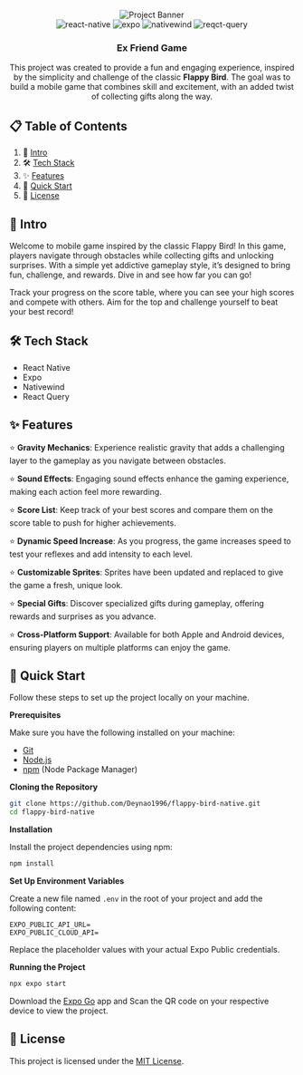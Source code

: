 <div align="center">
  <br />
      <img src="https://res.cloudinary.com/dkl9cqqui/image/upload/v1728618895/exfriend_ujx9rj.png" alt="Project Banner">
  <br />

  <div>
    <img src="https://img.shields.io/badge/React_Native-20232A?style=for-the-badge&logo=react&logoColor=61DAFB" alt="react-native" />
    <img src="https://img.shields.io/badge/Expo-1B1F23?style=for-the-badge&logo=expo&logoColor=white" alt="expo" />
    <img src="https://img.shields.io/badge/Nativewind_CSS-38B2AC?style=for-the-badge&logo=tailwind-css&logoColor=white" alt="nativewind" />
    <img src="https://img.shields.io/badge/React_Query-FF4154?style=for-the-badge&logo=ReactQuery&logoColor=white" alt="reqct-query" />
  </div>

  <h3 align="center">Ex Friend Game</h3>

   <div align="center">
     This project was created to provide a fun and engaging experience, inspired by the simplicity and challenge of the classic <b>Flappy Bird</b>. The goal was to build a mobile game that combines skill and excitement, with an added twist of collecting gifts along the way. 
    </div>
</div>

## 📋 <a name="table">Table of Contents</a>

1. 📘 [Intro](#introduction)
2. 🛠️ [Tech Stack](#tech-stack)
3. ✨ [Features](#features)
4. 🚀 [Quick Start](#quick-start)
5. 📄 [License](#license)

## <a name="introduction">📘 Intro</a>

Welcome to mobile game inspired by the classic Flappy Bird! In this game, players navigate through obstacles while collecting gifts and unlocking surprises. With a simple yet addictive gameplay style, it’s designed to bring fun, challenge, and rewards. Dive in and see how far you can go!

Track your progress on the score table, where you can see your high scores and compete with others. Aim for the top and challenge yourself to beat your best record!

## <a name="tech-stack">🛠️ Tech Stack</a>

- React Native
- Expo
- Nativewind
- React Query

## <a name="features">✨ Features</a>

⭐ **Gravity Mechanics**: Experience realistic gravity that adds a challenging layer to the gameplay as you navigate between obstacles.

⭐ **Sound Effects**: Engaging sound effects enhance the gaming experience, making each action feel more rewarding.

⭐ **Score List**: Keep track of your best scores and compare them on the score table to push for higher achievements.

⭐ **Dynamic Speed Increase**: As you progress, the game increases speed to test your reflexes and add intensity to each level.

⭐ **Customizable Sprites**: Sprites have been updated and replaced to give the game a fresh, unique look.

⭐ **Special Gifts**: Discover specialized gifts during gameplay, offering rewards and surprises as you advance.

⭐ **Cross-Platform Support**: Available for both Apple and Android devices, ensuring players on multiple platforms can enjoy the game.

## <a name="quick-start">🚀 Quick Start</a>

Follow these steps to set up the project locally on your machine.

**Prerequisites**

Make sure you have the following installed on your machine:

- [Git](https://git-scm.com/)
- [Node.js](https://nodejs.org/en)
- [npm](https://www.npmjs.com/) (Node Package Manager)

**Cloning the Repository**

```bash
git clone https://github.com/Deynao1996/flappy-bird-native.git
cd flappy-bird-native
```

**Installation**

Install the project dependencies using npm:

```bash
npm install
```

**Set Up Environment Variables**

Create a new file named `.env` in the root of your project and add the following content:

```env
EXPO_PUBLIC_API_URL=
EXPO_PUBLIC_CLOUD_API=
```

Replace the placeholder values with your actual Expo Public credentials.

**Running the Project**

```bash
npx expo start
```

Download the [Expo Go](https://expo.dev/go) app and Scan the QR code on your respective device to view the project.

## <a name="license">📄 License</a>

This project is licensed under the [MIT License](https://github.com/Deynao1996/booking/blob/master/LICENSE.txt).

